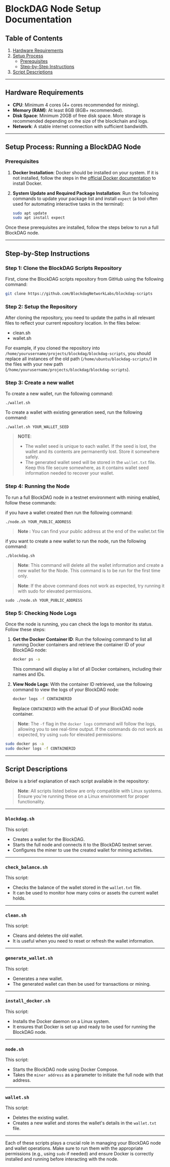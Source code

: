 # BlockDAG Node Setup Documentation

## Table of Contents
1. [Hardware Requirements](#hardware-requirements)
2. [Setup Process](#setup-process)
   - [Prerequisites](#prerequisites)
   - [Step-by-Step Instructions](#step-by-step-instructions)
3. [Script Descriptions](#script-descriptions)

---

## Hardware Requirements

- **CPU**: Minimum 4 cores (4+ cores recommended for mining).
- **Memory (RAM)**: At least 8GB (8GB+ recommended).
- **Disk Space**: Minimum 20GB of free disk space. More storage is recommended depending on the size of the blockchain and logs.
- **Network**: A stable internet connection with sufficient bandwidth.

---

## Setup Process: Running a BlockDAG Node

### Prerequisites

1. **Docker Installation**: Docker should be installed on your system. If it is not installed, follow the steps in the [official Docker documentation](https://docs.docker.com/get-docker/) to install Docker.

2. **System Update and Required Package Installation**: Run the following commands to update your package list and install `expect` (a tool often used for automating interactive tasks in the terminal):

    ```bash
    sudo apt update
    sudo apt install expect
    ```

Once these prerequisites are installed, follow the steps below to run a full BlockDAG node.

---

## Step-by-Step Instructions

### Step 1: Clone the BlockDAG Scripts Repository

First, clone the BlockDAG scripts repository from GitHub using the following command:

```bash
git clone https://github.com/BlockdagNetworkLabs/blockdag-scripts
```
### Step 2: Setup the Repository

After cloning the repository, you need to update the paths in all relevant files to reflect your current repository location. In the files below:
 - clean.sh
 - wallet.sh

For example, if you cloned the repository into `/home/yourusername/projects/blockdag/blockdag-scripts`, you should replace all instances of the old path (`/home/ubuntu/blockdag-scripts/`) in the files with your new path (`/home/yourusername/projects/blockdag/blockdag-scripts`).

### Step 3: Create a new wallet

To create a new wallet, run the following command:
```
./wallet.sh
```

To create a wallet with existing generation seed, run the following command:
```
./wallet.sh YOUR_WALLET_SEED
```
> **NOTE**: 
> - The wallet seed is unique to each wallet. If the seed is lost, the wallet and its contents are permanently lost. Store it somewhere safely.
> - The generated wallet seed will be stored in the `wallet.txt` file. Keep this file secure somewhere, as it contains wallet seed information needed to recover your wallet. 


### Step 4: Running the Node

To run a full BlockDAG node in a testnet environment with mining enabled, follow these commands:

if you have a wallet created then run the following command:

```
./node.sh YOUR_PUBLIC_ADDRESS
```
>**Note :** You can find your public address at the end of the wallet.txt file

if you want to create a new wallet to run the node, run the following command:

```
./blockdag.sh
```
>**Note**: This command will delete all the wallet information and create a new wallet for the Node. This command is to be run for the first time only.

>**Note**: If the above command does not work as expected, try running it with sudo for elevated permissions.

```
sudo ./node.sh YOUR_PUBLIC_ADDRESS
```

### Step 5: Checking Node Logs

Once the node is running, you can check the logs to monitor its status. Follow these steps:

1. **Get the Docker Container ID**: Run the following command to list all running Docker containers and retrieve the container ID of your BlockDAG node:

    ```bash
    docker ps -a
    ```

   This command will display a list of all Docker containers, including their names and IDs.

2. **View Node Logs**: With the container ID retrieved, use the following command to view the logs of your BlockDAG node:

    ```bash
    docker logs -f CONTAINERID
    ```

   Replace `CONTAINERID` with the actual ID of your BlockDAG node container.

> **Note**: The `-f` flag in the `docker logs` command will follow the logs, allowing you to see real-time output. If the commands do not work as expected, try using `sudo` for elevated permissions:

```bash
sudo docker ps -a
sudo docker logs -f CONTAINERID
```
---
## Script Descriptions

Below is a brief explanation of each script available in the repository:
>**Note**: All scripts listed below are only compatible with Linux systems. Ensure you're running these on a Linux environment for proper functionality.

---

### `blockdag.sh`

This script:

- Creates a wallet for the BlockDAG.
- Starts the full node and connects it to the BlockDAG testnet server.
- Configures the miner to use the created wallet for mining activities.

---

### `check_balance.sh`

This script:

- Checks the balance of the wallet stored in the `wallet.txt` file.
- It can be used to monitor how many coins or assets the current wallet holds.

---

### `clean.sh`

This script:

- Cleans and deletes the old wallet.
- It is useful when you need to reset or refresh the wallet information.

---

### `generate_wallet.sh`

This script:

- Generates a new wallet.
- The generated wallet can then be used for transactions or mining.

---

### `install_docker.sh`

This script:

- Installs the Docker daemon on a Linux system.
- It ensures that Docker is set up and ready to be used for running the BlockDAG node.

---

### `node.sh`

This script:

- Starts the BlockDAG node using Docker Compose.
- Takes the `miner address` as a parameter to initiate the full node with that address.

---

### `wallet.sh`

This script:

- Deletes the existing wallet.
- Creates a new wallet and stores the wallet's details in the `wallet.txt` file.

---

Each of these scripts plays a crucial role in managing your BlockDAG node and wallet operations. Make sure to run them with the appropriate permissions (e.g., using `sudo` if needed) and ensure Docker is correctly installed and running before interacting with the node.
